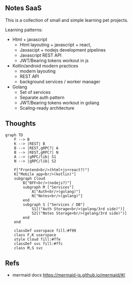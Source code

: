## Notes SaaS

This is a collection of small and simple learning pet projects.

Learning patterns:
- Html + javascript
    - Html layouting + javascript + react,
    - Javascipt + nodejs development pipelines
    - Javascript REST API
    - JWT/Bearing tokens workout in js
- Kotlin/android modern practices
    - modern layouting
    - REST API
    - background services / worker manager
- Golang
    - Set of services
    - Separate auth pattern
    - JWT/Bearing tokens workout in golang
    - Scaling-ready architecture

## Thoughts

```mermaid
graph TD
    F --> B
    K --> |REST| B
    B --> |REST,gRPC?| A
    B --> |REST,gRPC?| N
    A --> |gRPC/lib| S1
    N --> |gRPC/lib| S2
    
    F["Frontend<br/>(html+js+react?)"]
    K["Mobile app<br/>(kotlin)"]
    subgraph Cloud
        B["BFF<br/>(nodejs?)"]
        subgraph M ["Services"]
            A["Auth<br/>(golang)"]
            N["Notes<br/>(golang)"]
        end
        subgraph S ["Services / DB"]
            S1[("Auth Storage<br/>(golang/3rd side)")]
            S2[("Notes Storage<br/>(golang/3rd side)")]
        end
    end
    
    classDef userspace fill:#f99
    class F,K userspace
    style Cloud fill:#ffe
    classDef svc fill:#ffc
    class M,S svc
```

## Refs
- mermaid docs https://mermaid-js.github.io/mermaid/#/
